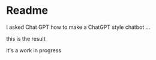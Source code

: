 # Readme

I asked Chat GPT how to make a ChatGPT style chatbot ...

this is the result

it's a work in progress